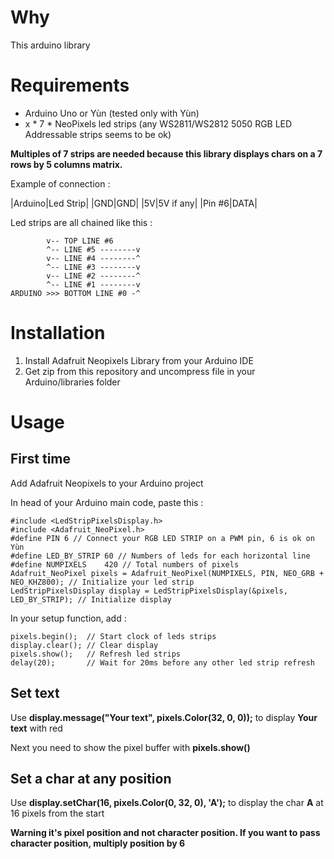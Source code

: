 # Why
This arduino library 

# Requirements
- Arduino Uno or Yùn (tested only with Yùn)
- x * 7 * NeoPixels led strips (any WS2811/WS2812 5050 RGB LED Addressable strips seems to be ok)

**Multiples of 7 strips are needed because this library displays chars on a 7 rows by 5 columns matrix.**

Example of connection :

|Arduino|Led Strip|
|GND|GND|
|5V|5V if any|
|Pin #6|DATA|

Led strips are all chained like this :

```
        v-- TOP LINE #6
        ^-- LINE #5 --------v
        v-- LINE #4 --------^
        ^-- LINE #3 --------v
        v-- LINE #2 --------^
        ^-- LINE #1 --------v
ARDUINO >>> BOTTOM LINE #0 -^
```

# Installation
1. Install Adafruit Neopixels Library from your Arduino IDE
1. Get zip from this repository and uncompress file in your Arduino/libraries folder

# Usage

## First time

Add Adafruit Neopixels to your Arduino project

In head of your Arduino main code, paste this :

```
#include <LedStripPixelsDisplay.h>
#include <Adafruit_NeoPixel.h>
#define PIN 6 // Connect your RGB LED STRIP on a PWM pin, 6 is ok on Yùn
#define LED_BY_STRIP 60 // Numbers of leds for each horizontal line
#define NUMPIXELS    420 // Total numbers of pixels
Adafruit_NeoPixel pixels = Adafruit_NeoPixel(NUMPIXELS, PIN, NEO_GRB + NEO_KHZ800); // Initialize your led strip
LedStripPixelsDisplay display = LedStripPixelsDisplay(&pixels, LED_BY_STRIP); // Initialize display
```

In your setup function, add :

```
pixels.begin();  // Start clock of leds strips
display.clear(); // Clear display
pixels.show();   // Refresh led strips
delay(20);       // Wait for 20ms before any other led strip refresh
```

## Set text

Use **display.message("Your text", pixels.Color(32, 0, 0));** to display **Your text** with red

Next you need to show the pixel buffer with **pixels.show()**

## Set a char at any position

Use **display.setChar(16, pixels.Color(0, 32, 0), 'A');** to display the char **A** at 16 pixels from the start

**Warning it's pixel position and not character position. If you want to pass character position, multiply position by 6** 